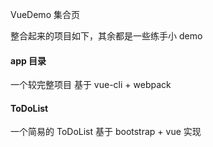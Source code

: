 VueDemo 集合页

整合起来的项目如下，其余都是一些练手小 demo

#### app 目录

一个较完整项目 基于 vue-cli + webpack


#### ToDoList

一个简易的 ToDoList 基于 bootstrap + vue 实现